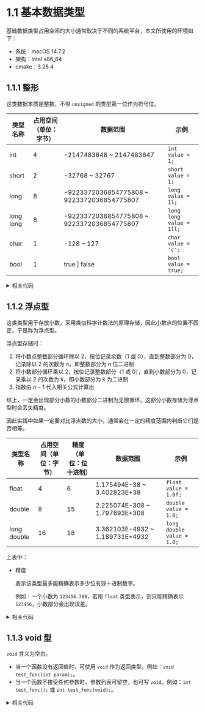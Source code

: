 # 1.1 基本数据类型

基础数据类型占用空间的大小通常取决于不同的系统平台，本文所使用的环境如下：

+ 系统：macOS 14.7.2
+ 架构：Intel x86_64
+ cmake：3.26.4

## 1.1.1 整形

这类数据本质是整数，不带 `unsigned` 的类型第一位作为符号位。

| 类型名称      | 占用空间（单位：字节） | 数据范围                                       | 示例                       |
|-----------|-------------|--------------------------------------------|--------------------------|
| int       | 4           | -2147483648 ~ 2147483647                   | `int value = 1;`         |
| short     | 2           | -32768 ~ 32767                             | `short value = 1;`       |
| long      | 8           | -9223372036854775808 ~ 9223372036854775807 | `long value = 1l;`       |
| long long | 8           | -9223372036854775808 ~ 9223372036854775807 | `long long value = 1ll;` |
| char      | 1           | -128 ~ 127                                 | `char value = 'c';`      |
| bool      | 1           | true \| false                              | `bool value = true;`     |

<details>
<summary>相关代码</summary>

```c
#include <limits.h>
#include <stdbool.h>
#include <stdio.h>

int main() {
    printf("int 存储大小：%lu，范围：%d ~ %d\n", sizeof(int), INT_MIN, INT_MAX);
    printf("short 存储大小：%lu，范围：%d ~ %d\n", sizeof(short), SHRT_MIN, SHRT_MAX);
    printf("long 存储大小：%lu，范围：%ld ~ %ld\n", sizeof(long), LONG_MIN, LONG_MAX);
    printf("long long 存储大小：%lu，范围：%lld ~ %lld\n", sizeof(long long), LONG_LONG_MIN, LONG_LONG_MAX);
    printf("char 存储大小：%lu，范围：%d ~ %d\n", sizeof(char), CHAR_MIN, CHAR_MAX);
    printf("bool 存储大小：%lu\n", sizeof(bool));

    return 0;
}
```

输出：

```
/Users/madray/Documents/JetBrains/CLion/CTest/cmake-build-debug/CTest
int 存储大小：4，范围：-2147483648 ~ 2147483647
short 存储大小：2，范围：-32768 ~ 32767
long 存储大小：8，范围：-9223372036854775808 ~ 9223372036854775807
long long 存储大小：8，范围：-9223372036854775808 ~ 9223372036854775807
char 存储大小：1，范围：-128 ~ 127
bool 存储大小：1

Process finished with exit code 0
```
</details>

## 1.1.2 浮点型

这类类型用于存放小数，采用类似科学计数法的原理存储，因此小数点的位置不固定，于是称为浮点型。

浮点型存储时：

1. 将小数点整数部分循环除以 2，按位记录余数（1 或 0），直到整数部分为 0，记录除以 2 的次数为 n，即整数部分为 n 位二进制
2. 将小数部分循环乘以 2，按位记录整数部分（1 或 0），直到小数部分为 0，记录乘以 2 的次数为 k，即小数部分为 k 为二进制
3. 指数由 $n-1$ 代入相关公式计算出

综上，一定会出现部分小数的小数部分二进制为无限循环，这部分小数存储为浮点型时会丢失精度。

因此实践中如果一定要对比浮点数的大小，通常会在一定的精度范围内判断它们是否相等。

| 类型名称        | 占用空间（单位：字节） | 精度（单位：位十进制） | 数据范围                            | 示例                         |
|-------------|-------------|-------------|---------------------------------|----------------------------|
| float       | 4           | 6           | 1.175494E-38 ~ 3.402823E+38     | `float value = 1.0f;`      |
| double      | 8           | 15          | 2.225074E-308 ~ 1.797693E+308   | `double value = 1.0;`      |
| long double | 16          | 18          | 3.362103E-4932 ~ 1.189731E+4932 | `long double value = 1.0;` |

上表中：

+ 精度

  表示该类型最多能精确表示多少位有效十进制数字。

  例如：一个小数为 `123456.789`，若用 `float` 类型表示，则只能精确表示 `123456`，小数部分会出现误差。

<details>
<summary>相关代码</summary>

```c
#include <float.h>
#include <stdio.h>

int main() {
    printf("float 存储大小：%lu，精度：%d，范围：%E ~ %E\n", sizeof(float), FLT_DIG, FLT_MIN, FLT_MAX);
    printf("double 存储大小：%lu，精度：%d，范围：%E ~ %E\n", sizeof(double), DBL_DIG, DBL_MIN, DBL_MAX);
    printf("long double 存储大小：%lu，精度：%d，范围：%LE ~ %LE\n", sizeof(long double), LDBL_DIG, LDBL_MIN, LDBL_MAX);

    float value = 123456.599f;
    printf("123456.599 存储为 float 类型后的实际值：%f\n", value);

    return 0;
}
```

输出：

```
/Users/madray/Documents/JetBrains/CLion/CTest/cmake-build-debug/CTest
float 存储大小：4，精度：6，范围：1.175494E-38 ~ 3.402823E+38
double 存储大小：8，精度：15，范围：2.225074E-308 ~ 1.797693E+308
long double 存储大小：16，精度：18，范围：3.362103E-4932 ~ 1.189731E+4932
123456.789 存储为 float 类型后的实际值：123456.601562

Process finished with exit code 0
```
</details>

## 1.1.3 void 型

`void` 含义为空白。

+ 当一个函数没有返回值时，可使用 `void` 作为返回类型。例如：`void test_func(int param);`。
+ 当一个函数不接受任何参数时，参数列表可留空，也可写 `void`。例如：`int test_func();` 或 `int test_func(void);`。

<details>
<summary>相关代码</summary>

```c
#include "stdio.h"

void test_func_1(int param) {
    printf("这是一个没有返回值的函数");
}

int test_func_2() {
    printf("这是一个返回值类型为 int、不接受任何参数的的函数");
    return 114514;
}


int test_func_3(void) {
    printf("这是一个返回值类型为 int 的函数、不接受任何参数的");
    return 114514;
}
```
</details>
